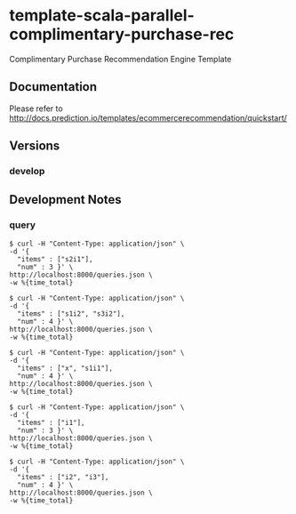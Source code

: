 # template-scala-parallel-complimentary-purchase-rec
Complimentary Purchase Recommendation Engine Template

## Documentation

Please refer to http://docs.prediction.io/templates/ecommercerecommendation/quickstart/

## Versions

### develop


## Development Notes

### query

```
$ curl -H "Content-Type: application/json" \
-d '{
  "items" : ["s2i1"],
  "num" : 3 }' \
http://localhost:8000/queries.json \
-w %{time_total}
```

```
$ curl -H "Content-Type: application/json" \
-d '{
  "items" : ["s1i2", "s3i2"],
  "num" : 4 }' \
http://localhost:8000/queries.json \
-w %{time_total}
```


```
$ curl -H "Content-Type: application/json" \
-d '{
  "items" : ["x", "s1i1"],
  "num" : 4 }' \
http://localhost:8000/queries.json \
-w %{time_total}
```

```
$ curl -H "Content-Type: application/json" \
-d '{
  "items" : ["i1"],
  "num" : 3 }' \
http://localhost:8000/queries.json \
-w %{time_total}
```

```
$ curl -H "Content-Type: application/json" \
-d '{
  "items" : ["i2", "i3"],
  "num" : 4 }' \
http://localhost:8000/queries.json \
-w %{time_total}
```
